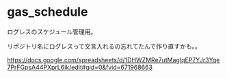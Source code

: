 # gas_schedule

ログレスのスケジュール管理用。

リポジトリ名にログレスって文言入れるの忘れてたんで作り直すかも。。

https://docs.google.com/spreadsheets/d/1DHWZMRe7utMagIqEP7YJr3Yqe7PrFGpsA44PXprL6ik/edit#gid=0&fvid=671968663
